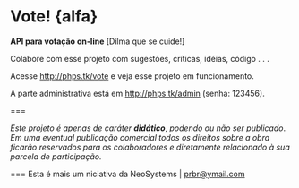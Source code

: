 Vote! {alfa}
====

**API para votação on-line** [Dilma que se cuide!]

Colabore com esse projeto com sugestões, críticas, idéias, código . . .

Acesse http://phps.tk/vote e veja esse projeto em funcionamento.

A parte administrativa está em http://phps.tk/admin (senha: 123456).

===

*Este projeto é apenas de caráter* ***didático***, *podendo ou não ser publicado*.
*Em uma eventual publicação comercial todos os direitos sobre a obra ficarão reservados para os colaboradores e diretamente relacionado à sua parcela de participação.*


===
Esta é mais um niciativa da NeoSystems | prbr@ymail.com

